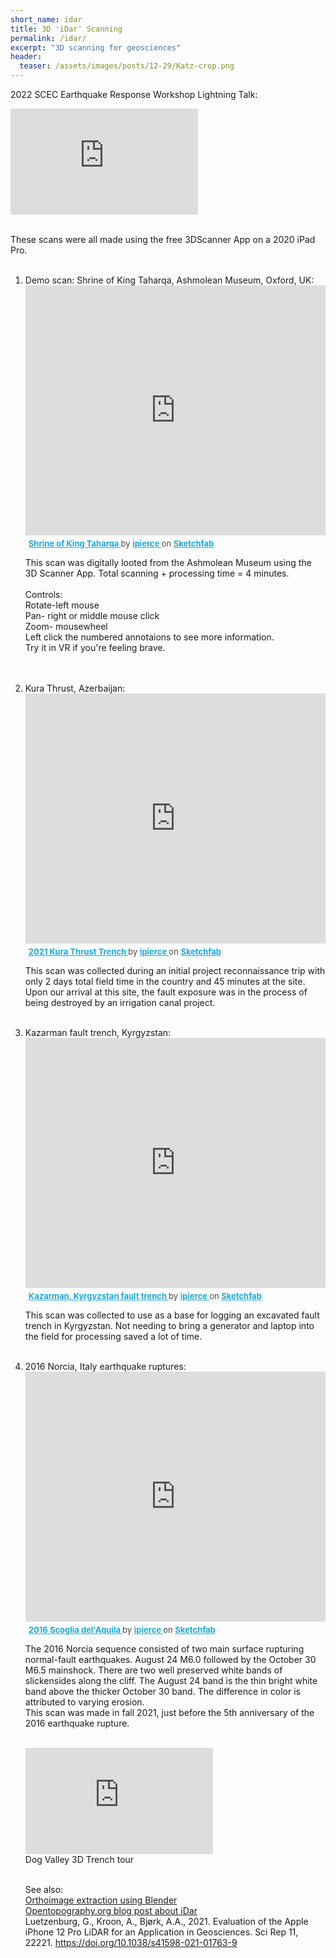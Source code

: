 ```yaml
---
short_name: idar
title: 3D 'iDar' Scanning
permalink: /idar/
excerpt: "3D scanning for geosciences"
header:
  teaser: /assets/images/posts/12-29/Katz-crop.png
---
```


2022 SCEC Earthquake Response Workshop Lightning Talk: 
<iframe width="auto" height="170" src="https://www.youtube.com/embed/uio_w1CQQXQ" title="YouTube video player" frameborder="0" allow="accelerometer; autoplay; clipboard-write; encrypted-media; gyroscope; picture-in-picture" allowfullscreen></iframe> <br><br>

These scans were all made using the free 3DScanner App on a 2020 iPad Pro. <br><br>  
<ol>
<li>Demo scan: Shrine of King Taharqa, Ashmolean Museum, Oxford, UK:

<div class="sketchfab-embed-wrapper"> <iframe title="Shrine of King Taharqa" frameborder="0" width="100%" height="400" allowfullscreen mozallowfullscreen="true" webkitallowfullscreen="true" allow="autoplay; fullscreen; xr-spatial-tracking" xr-spatial-tracking execution-while-out-of-viewport execution-while-not-rendered web-share src="https://sketchfab.com/models/301b21b687244c43b02f3700cce06a62/embed"> </iframe> <p style="font-size: 13px; font-weight: normal; margin: 5px; color: #4A4A4A;"> <a href="https://sketchfab.com/3d-models/shrine-of-king-taharqa-301b21b687244c43b02f3700cce06a62?utm_medium=embed&utm_campaign=share-popup&utm_content=301b21b687244c43b02f3700cce06a62" target="_blank" style="font-weight: bold; color: #1CAAD9;"> Shrine of King Taharqa </a> by <a href="https://sketchfab.com/ipierce?utm_medium=embed&utm_campaign=share-popup&utm_content=301b21b687244c43b02f3700cce06a62" target="_blank" style="font-weight: bold; color: #1CAAD9;"> ipierce </a> on <a href="https://sketchfab.com?utm_medium=embed&utm_campaign=share-popup&utm_content=301b21b687244c43b02f3700cce06a62" target="_blank" style="font-weight: bold; color: #1CAAD9;">Sketchfab</a></p></div>

This scan was digitally looted from the Ashmolean Museum using the 3D Scanner App. Total scanning + processing time = 4 minutes. <br>
<br>
Controls:<br>
Rotate-left mouse <br>
Pan- right or middle mouse click <br>
Zoom- mousewheel <br>
Left click the numbered annotaions to see more information. <br>
Try it in VR if you're feeling brave. <br>
<br>
<br>
<li>Kura Thrust, Azerbaijan:

<div class="sketchfab-embed-wrapper"> <iframe title="2021 Kura Thrust Trench" frameborder="0" width="100%" height="400" allowfullscreen mozallowfullscreen="true" webkitallowfullscreen="true" allow="autoplay; fullscreen; xr-spatial-tracking" xr-spatial-tracking execution-while-out-of-viewport execution-while-not-rendered web-share src="https://sketchfab.com/models/0659c8173c6845d68c5a3e99a0f8d00b/embed"> </iframe> <p style="font-size: 13px; font-weight: normal; margin: 5px; color: #4A4A4A;"> <a href="https://sketchfab.com/3d-models/2021-kura-thrust-trench-0659c8173c6845d68c5a3e99a0f8d00b?utm_medium=embed&utm_campaign=share-popup&utm_content=0659c8173c6845d68c5a3e99a0f8d00b" target="_blank" style="font-weight: bold; color: #1CAAD9;"> 2021 Kura Thrust Trench </a> by <a href="https://sketchfab.com/ipierce?utm_medium=embed&utm_campaign=share-popup&utm_content=0659c8173c6845d68c5a3e99a0f8d00b" target="_blank" style="font-weight: bold; color: #1CAAD9;"> ipierce </a> on <a href="https://sketchfab.com?utm_medium=embed&utm_campaign=share-popup&utm_content=0659c8173c6845d68c5a3e99a0f8d00b" target="_blank" style="font-weight: bold; color: #1CAAD9;">Sketchfab</a></p></div>


This scan was collected during an initial project reconnaissance trip with only 2 days total field time in the country and 45 minutes at the site. Upon our arrival at this site, the fault exposure was in the process of being destroyed by an irrigation canal project. 
<br><br>
<li>Kazarman fault trench, Kyrgyzstan:
<div class="sketchfab-embed-wrapper"> <iframe title="Kazarman, Kyrgyzstan fault trench" frameborder="0" width="100%" height="400" allowfullscreen mozallowfullscreen="true" webkitallowfullscreen="true" allow="autoplay; fullscreen; xr-spatial-tracking" xr-spatial-tracking execution-while-out-of-viewport execution-while-not-rendered web-share src="https://sketchfab.com/models/cedd5069f97e480bb4cc06c2a48f3929/embed"> </iframe> <p style="font-size: 13px; font-weight: normal; margin: 5px; color: #4A4A4A;"> <a href="https://sketchfab.com/3d-models/kazarman-kyrgyzstan-fault-trench-cedd5069f97e480bb4cc06c2a48f3929?utm_medium=embed&utm_campaign=share-popup&utm_content=cedd5069f97e480bb4cc06c2a48f3929" target="_blank" style="font-weight: bold; color: #1CAAD9;"> Kazarman, Kyrgyzstan fault trench </a> by <a href="https://sketchfab.com/ipierce?utm_medium=embed&utm_campaign=share-popup&utm_content=cedd5069f97e480bb4cc06c2a48f3929" target="_blank" style="font-weight: bold; color: #1CAAD9;"> ipierce </a> on <a href="https://sketchfab.com?utm_medium=embed&utm_campaign=share-popup&utm_content=cedd5069f97e480bb4cc06c2a48f3929" target="_blank" style="font-weight: bold; color: #1CAAD9;">Sketchfab</a></p></div>

This scan was collected to use as a base for logging an excavated fault trench in Kyrgyzstan. Not needing to bring a generator and laptop into the field for processing saved a lot of time. 
<br><br>
<li>2016 Norcia, Italy earthquake ruptures:
<div class="sketchfab-embed-wrapper"> <iframe title="2016 Scoglia del'Aquila" frameborder="0" width="100%" height="400" allowfullscreen mozallowfullscreen="true" webkitallowfullscreen="true" allow="autoplay; fullscreen; xr-spatial-tracking" xr-spatial-tracking execution-while-out-of-viewport execution-while-not-rendered web-share src="https://sketchfab.com/models/939f05a80623492698f8c34241567884/embed"> </iframe> <p style="font-size: 13px; font-weight: normal; margin: 5px; color: #4A4A4A;"> <a href="https://sketchfab.com/3d-models/2016-scoglia-delaquila-939f05a80623492698f8c34241567884?utm_medium=embed&utm_campaign=share-popup&utm_content=939f05a80623492698f8c34241567884" target="_blank" style="font-weight: bold; color: #1CAAD9;"> 2016 Scoglia del'Aquila </a> by <a href="https://sketchfab.com/ipierce?utm_medium=embed&utm_campaign=share-popup&utm_content=939f05a80623492698f8c34241567884" target="_blank" style="font-weight: bold; color: #1CAAD9;"> ipierce </a> on <a href="https://sketchfab.com?utm_medium=embed&utm_campaign=share-popup&utm_content=939f05a80623492698f8c34241567884" target="_blank" style="font-weight: bold; color: #1CAAD9;">Sketchfab</a></p></div>

The 2016 Norcia sequence consisted of two main surface rupturing normal-fault earthquakes. August 24 M6.0 followed by the October 30 M6.5 mainshock. There are two well preserved white bands of slickensides along the cliff. The August 24 band is the thin bright white band above the thicker October 30 band. The difference in color is attributed to varying erosion. <br>
This scan was made in fall 2021, just before the 5th anniversary of the 2016 earthquake rupture.
<br><br>
  
 <iframe width="auto" height="170" src="https://www.youtube.com/embed/bj9B1WB4scM" title="YouTube video player" frameborder="0" allow="accelerometer; autoplay; clipboard-write; encrypted-media; gyroscope; picture-in-picture" allowfullscreen></iframe>  <br>
Dog Valley 3D Trench tour <br> <br>
  
  See also: <br>
  <a href="/tutorial/ortho-from-idar/">Orthoimage extraction using Blender</a><br>
  <a href="https://opentopography.org/blog/iphone-lidar-applications-geosciences">Opentopography.org blog post about iDar</a><br>
Luetzenburg, G., Kroon, A., Bjørk, A.A., 2021. Evaluation of the Apple iPhone 12 Pro LiDAR for an Application in Geosciences. Sci Rep 11, 22221. https://doi.org/10.1038/s41598-021-01763-9

